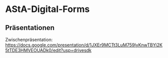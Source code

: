 # AStA-Digital-Forms

## Präsentationen

Zwischenpräsentation: https://docs.google.com/presentation/d/1JXEr9MCTt3LuM759lyKnwTBYi2K5tTDE3HMVEOUADk0/edit?usp=drivesdk
